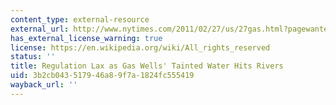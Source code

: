 ```yaml
---
content_type: external-resource
external_url: http://www.nytimes.com/2011/02/27/us/27gas.html?pagewanted=all
has_external_license_warning: true
license: https://en.wikipedia.org/wiki/All_rights_reserved
status: ''
title: Regulation Lax as Gas Wells' Tainted Water Hits Rivers
uid: 3b2cb043-5179-46a8-9f7a-1824fc555419
wayback_url: ''
---
```

